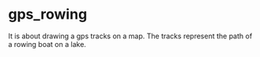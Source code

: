 # gps_rowing
It is about drawing a gps tracks on a map. The tracks represent the path of a rowing boat on a lake.
